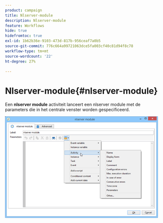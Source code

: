 ```yaml
---
product: campaign
title: Nlserver-module
description: Nlserver-module
feature: Workflows
hide: true
hidefromtoc: true
exl-id: 1b62b36e-9103-473d-817b-956ceaf7a0b5
source-git-commit: 776c664a99721063dce5fa003cf40c81d94f8c78
workflow-type: tm+mt
source-wordcount: '22'
ht-degree: 27%

---
```


# Nlserver-module{#nlserver-module}



Een **nlserver module** activiteit lanceert een nlserver module met de parameters die in het centrale venster worden gespecificeerd.

![](assets/nlserver_module_edit.png)
